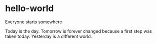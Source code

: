 # hello-world
Everyone starts somewhere

Today is the day. Tomorrow is forever changed because a first step was taken today. Yesterday is a different world.
